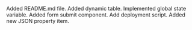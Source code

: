 Added README.md file.
Added dynamic table.
Implemented global state variable.
Added form submit component.
Add deployment script.
Added new JSON property item.

